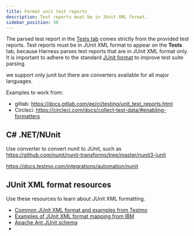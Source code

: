```yaml
---
title: Format unit test reports
description: Test reports must be in JUnit XML format.
sidebar_position: 50
---
```


The parsed test report in the [Tests tab](./viewing-tests.md) comes strictly from the provided test reports. Test reports must be in JUnit XML format to appear on the **Tests** tab, because Harness parses test reports that are in JUnit XML format only. It is important to adhere to the standard [JUnit format](https://llg.cubic.org/docs/junit/) to improve test suite parsing.

we support only junit but there are converters available for all major languages. 

Examples to work from:
* gitlab: https://docs.gitlab.com/ee/ci/testing/unit_test_reports.html
* Circleci: https://circleci.com/docs/collect-test-data/#enabling-formatters 

## C# .NET/NUnit

Use converter to convert nunit to JUnit, such as https://github.com/nunit/nunit-transforms/tree/master/nunit3-junit

https://docs.testmo.com/integrations/automation/nunit

## JUnit XML format resources

Use these resources to learn about JUnit XML formatting.

* [Common JUnit XML format and examples from Testmo](https://github.com/testmoapp/junitxml)
* [Examples of JUnit XML format mapping from IBM](https://www.ibm.com/docs/en/developer-for-zos/16.0?topic=formats-junit-xml-format)
* [Apache Ant JUnit schema](https://github.com/windyroad/JUnit-Schema)
* 